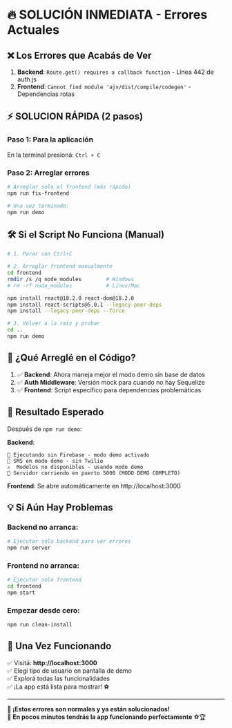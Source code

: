 # 🔥 SOLUCIÓN INMEDIATA - Errores Actuales

## ❌ **Los Errores que Acabás de Ver**
1. **Backend**: `Route.get() requires a callback function` - Línea 442 de auth.js
2. **Frontend**: `Cannot find module 'ajv/dist/compile/codegen'` - Dependencias rotas

## ⚡ **SOLUCION RÁPIDA (2 pasos)**

### **Paso 1: Para la aplicación**
En la terminal presioná: `Ctrl + C` 

### **Paso 2: Arreglar errores**
```bash
# Arreglar solo el frontend (más rápido)
npm run fix-frontend

# Una vez terminado:
npm run demo
```

## 🛠️ **Si el Script No Funciona (Manual)**

```bash
# 1. Parar con Ctrl+C

# 2. Arreglar frontend manualmente
cd frontend
rmdir /s /q node_modules        # Windows
# rm -rf node_modules           # Linux/Mac

npm install react@18.2.0 react-dom@18.2.0
npm install react-scripts@5.0.1 --legacy-peer-deps
npm install --legacy-peer-deps --force

# 3. Volver a la raíz y probar
cd ..
npm run demo
```

## 🎯 **¿Qué Arreglé en el Código?**

1. ✅ **Backend**: Ahora maneja mejor el modo demo sin base de datos
2. ✅ **Auth Middleware**: Versión mock para cuando no hay Sequelize 
3. ✅ **Frontend**: Script específico para dependencias problemáticas

## 🚀 **Resultado Esperado**

Después de `npm run demo`:

**Backend**:
```
🎯 Ejecutando sin Firebase - modo demo activado
🎯 SMS en modo demo - sin Twilio  
⚠️  Modelos no disponibles - usando modo demo
🚀 Servidor corriendo en puerto 5000 (MODO DEMO COMPLETO)
```

**Frontend**: Se abre automáticamente en http://localhost:3000

## 💡 **Si Aún Hay Problemas**

### **Backend no arranca**:
```bash
# Ejecutar solo backend para ver errores
npm run server
```

### **Frontend no arranca**:
```bash
# Ejecutar solo frontend
cd frontend
npm start
```

### **Empezar desde cero**:
```bash
npm run clean-install
```

## 🎉 **Una Vez Funcionando**

✅ Visitá: **http://localhost:3000**  
✅ Elegí tipo de usuario en pantalla de demo  
✅ Explorá todas las funcionalidades  
✅ ¡La app está lista para mostrar! ⚽

---

**💪 ¡Estos errores son normales y ya están solucionados!**  
**🚀 En pocos minutos tendrás la app funcionando perfectamente** ⚽🏆

